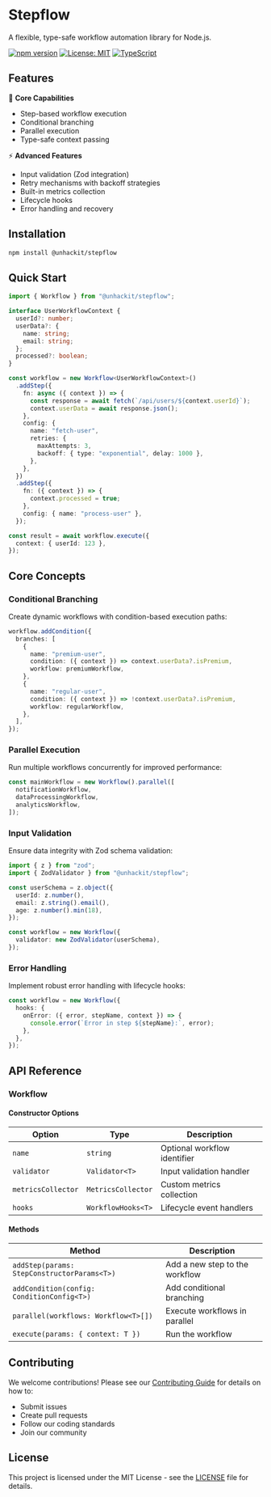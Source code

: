 # Stepflow

A flexible, type-safe workflow automation library for Node.js.

[![npm version](https://img.shields.io/npm/v/@unhackit/stepflow.svg)](https://www.npmjs.com/package/@unhackit/stepflow)
[![License: MIT](https://img.shields.io/badge/License-MIT-yellow.svg)](https://opensource.org/licenses/MIT)
[![TypeScript](https://img.shields.io/badge/TypeScript-4.9+-blue.svg)](https://www.typescriptlang.org/)

## Features

🚀 **Core Capabilities**
- Step-based workflow execution
- Conditional branching
- Parallel execution
- Type-safe context passing

⚡ **Advanced Features**
- Input validation (Zod integration)
- Retry mechanisms with backoff strategies
- Built-in metrics collection
- Lifecycle hooks
- Error handling and recovery

## Installation

```bash
npm install @unhackit/stepflow
```

## Quick Start

```typescript
import { Workflow } from "@unhackit/stepflow";

interface UserWorkflowContext {
  userId?: number;
  userData?: {
    name: string;
    email: string;
  };
  processed?: boolean;
}

const workflow = new Workflow<UserWorkflowContext>()
  .addStep({
    fn: async ({ context }) => {
      const response = await fetch(`/api/users/${context.userId}`);
      context.userData = await response.json();
    },
    config: {
      name: "fetch-user",
      retries: {
        maxAttempts: 3,
        backoff: { type: "exponential", delay: 1000 },
      },
    },
  })
  .addStep({
    fn: ({ context }) => {
      context.processed = true;
    },
    config: { name: "process-user" },
  });

const result = await workflow.execute({
  context: { userId: 123 },
});
```

## Core Concepts

### Conditional Branching

Create dynamic workflows with condition-based execution paths:

```typescript
workflow.addCondition({
  branches: [
    {
      name: "premium-user",
      condition: ({ context }) => context.userData?.isPremium,
      workflow: premiumWorkflow,
    },
    {
      name: "regular-user",
      condition: ({ context }) => !context.userData?.isPremium,
      workflow: regularWorkflow,
    },
  ],
});
```

### Parallel Execution

Run multiple workflows concurrently for improved performance:

```typescript
const mainWorkflow = new Workflow().parallel([
  notificationWorkflow,
  dataProcessingWorkflow,
  analyticsWorkflow,
]);
```

### Input Validation

Ensure data integrity with Zod schema validation:

```typescript
import { z } from "zod";
import { ZodValidator } from "@unhackit/stepflow";

const userSchema = z.object({
  userId: z.number(),
  email: z.string().email(),
  age: z.number().min(18),
});

const workflow = new Workflow({
  validator: new ZodValidator(userSchema),
});
```

### Error Handling

Implement robust error handling with lifecycle hooks:

```typescript
const workflow = new Workflow({
  hooks: {
    onError: ({ error, stepName, context }) => {
      console.error(`Error in step ${stepName}:`, error);
    },
  },
});
```

## API Reference

### Workflow

#### Constructor Options
| Option | Type | Description |
|--------|------|-------------|
| `name` | `string` | Optional workflow identifier |
| `validator` | `Validator<T>` | Input validation handler |
| `metricsCollector` | `MetricsCollector` | Custom metrics collection |
| `hooks` | `WorkflowHooks<T>` | Lifecycle event handlers |

#### Methods
| Method | Description |
|--------|-------------|
| `addStep(params: StepConstructorParams<T>)` | Add a new step to the workflow |
| `addCondition(config: ConditionConfig<T>)` | Add conditional branching |
| `parallel(workflows: Workflow<T>[])` | Execute workflows in parallel |
| `execute(params: { context: T })` | Run the workflow |

## Contributing

We welcome contributions! Please see our [Contributing Guide](CONTRIBUTING.md) for details on how to:
- Submit issues
- Create pull requests
- Follow our coding standards
- Join our community

## License

This project is licensed under the MIT License - see the [LICENSE](LICENSE) file for details.

